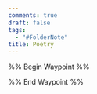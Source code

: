 ```yaml
---
comments: true
draft: false
tags:
  - "#FolderNote"
title: Poetry
---
```

%% Begin Waypoint %%


%% End Waypoint %%
